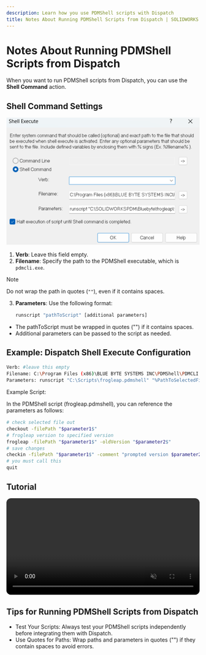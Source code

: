 ```yaml
---
description: Learn how you use PDMShell scripts with Dispatch
title: Notes About Running PDMShell Scripts from Dispatch | SOLIDWORKS PDM
---
```

# Notes About Running PDMShell Scripts from Dispatch

When you want to run PDMShell scripts from Dispatch, you can use the **Shell Command** action.



## Shell Command Settings

![dispatchwindow](../images/dispatchwindow.png)

1. **Verb**: Leave this field empty.
2. **Filename**: Specify the path to the PDMShell executable, which is `pdmcli.exe`.  
 > [!NOTE]
 > Do not wrap the path in quotes (`""`), even if it contains spaces.

3. **Parameters**: Use the following format:  
   ```bash
   runscript "pathToScript" [additional parameters]
   ```

- The pathToScript must be wrapped in quotes ("") if it contains spaces.
- Additional parameters can be passed to the script as needed.

## Example: Dispatch Shell Execute Configuration

```bash
Verb: #leave this empty
Filename: C:\Program Files (x86)\BLUE BYTE SYSTEMS INC\PDMShell\PDMCLI.exe
Parameters: runscript "C:\Scripts\frogleap.pdmshell" "%PathToSelectedFile%" "%OldVersion%"
```

Example Script:

In the PDMShell script (frogleap.pdmshell), you can reference the parameters as follows:

``` bash
# check selected file out
checkout -filePath "$parameter1$"
# frogleap version to specified version 
frogleap -filePath "$parameter1$" -oldVersion "$parameter2$"
# save changes
checkin -filePath "$parameter1$" -comment "prompted version $parameter2$"
# you must call this
quit
```
## Tutorial
 <video src="https://bluebyte.biz/wp-content/pdmshellvideos/dispatch.mp4" autoplay muted controls style="width: 100%; border-radius: 12px;"></video>

## Tips for Running PDMShell Scripts from Dispatch
- Test Your Scripts: Always test your PDMShell scripts independently before integrating them with Dispatch.
- Use Quotes for Paths: Wrap paths and parameters in quotes ("") if they contain spaces to avoid errors.
